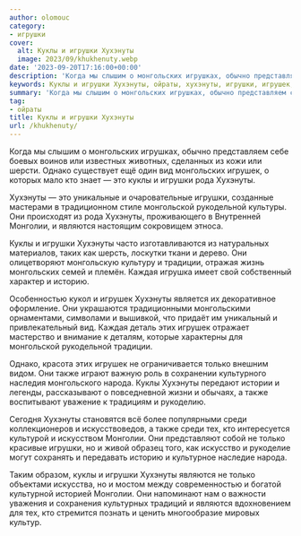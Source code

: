 ```yaml
---
author: olomouc
category:
- игрушки
cover:
  alt: Куклы и игрушки Хухэнуты
  image: 2023/09/khukhenuty.webp
date: '2023-09-20T17:16:00+00:00'
description: 'Когда мы слышим о монгольских игрушках, обычно представляем себе боевых воинов или известных животных, сделанных из кожи или шерсти. Однако существует ещё...'
keywords: Куклы и игрушки Хухэнуты, ойраты, хухэнуты, игрушки, игрушек, куклы, монгольских, монголии, являются, только, также, однако, вид, это, рода, монгольской, рукодельной
summary: 'Когда мы слышим о монгольских игрушках, обычно представляем себе боевых воинов или известных животных, сделанных из кожи или шерсти. Однако существует ещё...'
tag:
- ойраты
title: Куклы и игрушки Хухэнуты
url: /khukhenuty/
---
```


Когда мы слышим о монгольских игрушках, обычно представляем себе боевых воинов или известных животных, сделанных из кожи или шерсти. Однако существует ещё один вид монгольских игрушек, о которых мало кто знает — это куклы и игрушки рода Хухэнуты.

Хухэнуты — это уникальные и очаровательные игрушки, созданные мастерами в традиционном стиле монгольской рукодельной культуры. Они происходят из рода Хухэнуты, проживающего в Внутренней Монголии, и являются настоящим сокровищем этноса.

Куклы и игрушки Хухэнуты часто изготавливаются из натуральных материалов, таких как шерсть, лоскутки ткани и дерево. Они олицетворяют монгольскую культуру и традиции, отражая жизнь монгольских семей и племён. Каждая игрушка имеет свой собственный характер и историю.

Особенностью кукол и игрушек Хухэнуты является их декоративное оформление. Они украшаются традиционными монгольскими орнаментами, символами и вышивкой, что придаёт им уникальный и привлекательный вид. Каждая деталь этих игрушек отражает мастерство и внимание к деталям, которые характерны для монгольской рукодельной традиции.

Однако, красота этих игрушек не ограничивается только внешним видом. Они также играют важную роль в сохранении культурного наследия монгольского народа. Куклы Хухэнуты передают истории и легенды, рассказывают о повседневной жизни и обычаях, а также воспитывают уважение к традициям и рукоделию.

Сегодня Хухэнуты становятся всё более популярными среди коллекционеров и искусствоведов, а также среди тех, кто интересуется культурой и искусством Монголии. Они представляют собой не только красивые игрушки, но и живой образец того, как искусство и рукоделие могут сохранять и передавать историю и культурное наследие народа.

Таким образом, куклы и игрушки Хухэнуты являются не только объектами искусства, но и мостом между современностью и богатой культурной историей Монголии. Они напоминают нам о важности уважения и сохранения культурных традиций и являются вдохновением для тех, кто стремится познать и ценить многообразие мировых культур.